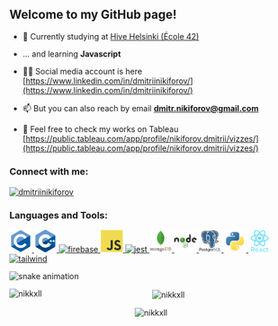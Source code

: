 <h2 align="left">Welcome to my GitHub page!</h2>

- 🐝 Currently studying at <a href="https://www.hive.fi/en/">Hive Helsinki (École 42)</a>

- ... and learning **Javascript**

- 👨‍💻 Social media account is here [https://www.linkedin.com/in/dmitriinikiforov/](https://www.linkedin.com/in/dmitriinikiforov/)

- 📫 But you can also reach by email **dmitr.nikiforov@gmail.com**

- 💼 Feel free to check my works on Tableau [https://public.tableau.com/app/profile/nikiforov.dmitrii/vizzes/](https://public.tableau.com/app/profile/nikiforov.dmitrii/vizzes/)

<h3 align="left">Connect with me:</h3>
<p align="left">
<a href="https://linkedin.com/in/dmitriinikiforov" target="blank"><img align="center" src="https://raw.githubusercontent.com/rahuldkjain/github-profile-readme-generator/master/src/images/icons/Social/linked-in-alt.svg" alt="dmitriinikiforov" height="30" width="40" /></a>
</p>

<h3 align="left">Languages and Tools:</h3>
<p align="left"> <a href="https://www.cprogramming.com/" target="_blank" rel="noreferrer"> <img src="https://raw.githubusercontent.com/devicons/devicon/master/icons/c/c-original.svg" alt="c" width="40" height="40"/> </a> <a href="https://www.w3schools.com/cpp/" target="_blank" rel="noreferrer"> <img src="https://raw.githubusercontent.com/devicons/devicon/master/icons/cplusplus/cplusplus-original.svg" alt="cplusplus" width="40" height="40"/> </a> <a href="https://firebase.google.com/" target="_blank" rel="noreferrer"> <img src="https://www.vectorlogo.zone/logos/firebase/firebase-icon.svg" alt="firebase" width="40" height="40"/> </a> <a href="https://developer.mozilla.org/en-US/docs/Web/JavaScript" target="_blank" rel="noreferrer"> <img src="https://raw.githubusercontent.com/devicons/devicon/master/icons/javascript/javascript-original.svg" alt="javascript" width="40" height="40"/> </a> <a href="https://jestjs.io" target="_blank" rel="noreferrer"> <img src="https://www.vectorlogo.zone/logos/jestjsio/jestjsio-icon.svg" alt="jest" width="40" height="40"/> </a> <a href="https://www.mongodb.com/" target="_blank" rel="noreferrer"> <img src="https://raw.githubusercontent.com/devicons/devicon/master/icons/mongodb/mongodb-original-wordmark.svg" alt="mongodb" width="40" height="40"/> </a> <a href="https://nodejs.org" target="_blank" rel="noreferrer"> <img src="https://raw.githubusercontent.com/devicons/devicon/master/icons/nodejs/nodejs-original-wordmark.svg" alt="nodejs" width="40" height="40"/> </a> <a href="https://www.postgresql.org" target="_blank" rel="noreferrer"> <img src="https://raw.githubusercontent.com/devicons/devicon/master/icons/postgresql/postgresql-original-wordmark.svg" alt="postgresql" width="40" height="40"/> </a> <a href="https://www.python.org" target="_blank" rel="noreferrer"> <img src="https://raw.githubusercontent.com/devicons/devicon/master/icons/python/python-original.svg" alt="python" width="40" height="40"/> </a> <a href="https://reactjs.org/" target="_blank" rel="noreferrer"> <img src="https://raw.githubusercontent.com/devicons/devicon/master/icons/react/react-original-wordmark.svg" alt="react" width="40" height="40"/> </a> <a href="https://tailwindcss.com/" target="_blank" rel="noreferrer"> <img src="https://www.vectorlogo.zone/logos/tailwindcss/tailwindcss-icon.svg" alt="tailwind" width="40" height="40"/> </a> </p>

![snake animation](https://github.com/nikkxll/nikkxll/blob/output/github-contribution-grid-snake2.svg)

<div align="center">

<p><img align="left" src="https://github-readme-stats.vercel.app/api/top-langs?username=nikkxll&show_icons=true&locale=en&layout=compact" alt="nikkxll"/></p>

<p>&nbsp;<img align="center" src="https://github-readme-stats.vercel.app/api?username=nikkxll&show_icons=true&locale=en" alt="nikkxll" /></p>

<p><img align="center" src="https://github-readme-streak-stats.herokuapp.com/?user=nikkxll&" alt="nikkxll" /></p>
